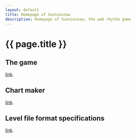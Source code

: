 ```yaml
---
layout: default
title: Homepage of Sunniesnow
description: Homepage of Sunniesnow, the web rhythm game
---
```


# {{ page.title }}

## The game

[link](/game).

## Chart maker

[link](/maker).

## Level file format specifications

[link](/doc).
